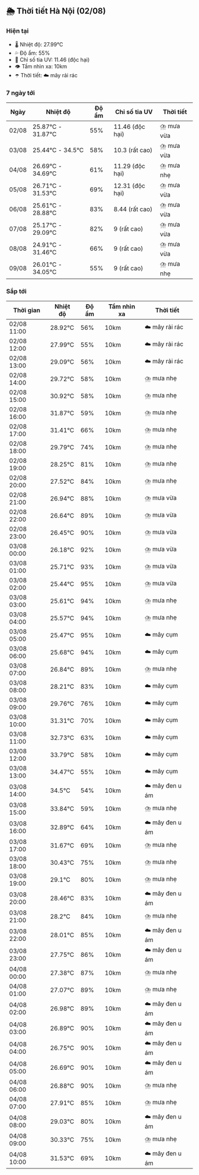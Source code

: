 ## 🌦️ Thời tiết Hà Nội (02/08)

### Hiện tại

- 🌡️ Nhiệt độ: 27.99℃
- 💦 Độ ẩm: 55%
- 🌟 Chỉ số tia UV: 11.46 (độc hại)
- 👁️ Tầm nhìn xa: 10km
- ☂️ Thời tiết: ☁️ mây rải rác

### 7 ngày tới

| Ngày | Nhiệt độ | Độ ẩm | Chỉ số tia UV | Thời tiết |
| --- | --- | --- | --- | --- |
| 02/08 | 25.87℃ - 31.87℃ | 55% | 11.46 (độc hại) | ⛈️ mưa vừa |
| 03/08 | 25.44℃ - 34.5℃ | 58% | 10.3 (rất cao) | ⛈️ mưa vừa |
| 04/08 | 26.69℃ - 34.69℃ | 61% | 11.29 (độc hại) | ⛈️ mưa nhẹ |
| 05/08 | 26.71℃ - 31.53℃ | 69% | 12.31 (độc hại) | ⛈️ mưa vừa |
| 06/08 | 25.61℃ - 28.88℃ | 83% | 8.44 (rất cao) | ⛈️ mưa vừa |
| 07/08 | 25.17℃ - 29.09℃ | 82% | 9 (rất cao) | ⛈️ mưa vừa |
| 08/08 | 24.91℃ - 31.46℃ | 66% | 9 (rất cao) | ⛈️ mưa vừa |
| 09/08 | 26.01℃ - 34.05℃ | 55% | 9 (rất cao) | ⛈️ mưa nhẹ |

### Sắp tới

| Thời gian | Nhiệt độ | Độ ẩm | Tầm nhìn xa | Thời tiết |
| --- | --- | --- | --- | --- |
| 02/08 11:00 | 28.92℃ | 56% | 10km | ☁️ mây rải rác |
| 02/08 12:00 | 27.99℃ | 55% | 10km | ☁️ mây rải rác |
| 02/08 13:00 | 29.09℃ | 56% | 10km | ☁️ mây rải rác |
| 02/08 14:00 | 29.72℃ | 58% | 10km | ⛈️ mưa nhẹ |
| 02/08 15:00 | 30.92℃ | 58% | 10km | ⛈️ mưa nhẹ |
| 02/08 16:00 | 31.87℃ | 59% | 10km | ⛈️ mưa nhẹ |
| 02/08 17:00 | 31.41℃ | 66% | 10km | ⛈️ mưa nhẹ |
| 02/08 18:00 | 29.79℃ | 74% | 10km | ⛈️ mưa nhẹ |
| 02/08 19:00 | 28.25℃ | 81% | 10km | ⛈️ mưa nhẹ |
| 02/08 20:00 | 27.52℃ | 84% | 10km | ⛈️ mưa nhẹ |
| 02/08 21:00 | 26.94℃ | 88% | 10km | ⛈️ mưa vừa |
| 02/08 22:00 | 26.64℃ | 89% | 10km | ⛈️ mưa vừa |
| 02/08 23:00 | 26.45℃ | 90% | 10km | ⛈️ mưa vừa |
| 03/08 00:00 | 26.18℃ | 92% | 10km | ⛈️ mưa vừa |
| 03/08 01:00 | 25.71℃ | 93% | 10km | ⛈️ mưa vừa |
| 03/08 02:00 | 25.44℃ | 95% | 10km | ⛈️ mưa vừa |
| 03/08 03:00 | 25.61℃ | 94% | 10km | ⛈️ mưa nhẹ |
| 03/08 04:00 | 25.57℃ | 94% | 10km | ⛈️ mưa nhẹ |
| 03/08 05:00 | 25.47℃ | 95% | 10km | ☁️ mây cụm |
| 03/08 06:00 | 25.68℃ | 94% | 10km | ☁️ mây cụm |
| 03/08 07:00 | 26.84℃ | 89% | 10km | ⛈️ mưa nhẹ |
| 03/08 08:00 | 28.21℃ | 83% | 10km | ☁️ mây cụm |
| 03/08 09:00 | 29.76℃ | 76% | 10km | ☁️ mây cụm |
| 03/08 10:00 | 31.31℃ | 70% | 10km | ☁️ mây cụm |
| 03/08 11:00 | 32.73℃ | 63% | 10km | ☁️ mây cụm |
| 03/08 12:00 | 33.79℃ | 58% | 10km | ☁️ mây cụm |
| 03/08 13:00 | 34.47℃ | 55% | 10km | ☁️ mây cụm |
| 03/08 14:00 | 34.5℃ | 54% | 10km | ☁️ mây đen u ám |
| 03/08 15:00 | 33.84℃ | 59% | 10km | ⛈️ mưa nhẹ |
| 03/08 16:00 | 32.89℃ | 64% | 10km | ☁️ mây đen u ám |
| 03/08 17:00 | 31.67℃ | 69% | 10km | ⛈️ mưa nhẹ |
| 03/08 18:00 | 30.43℃ | 75% | 10km | ⛈️ mưa nhẹ |
| 03/08 19:00 | 29.1℃ | 80% | 10km | ⛈️ mưa nhẹ |
| 03/08 20:00 | 28.46℃ | 83% | 10km | ☁️ mây đen u ám |
| 03/08 21:00 | 28.2℃ | 84% | 10km | ⛈️ mưa nhẹ |
| 03/08 22:00 | 28.01℃ | 85% | 10km | ☁️ mây đen u ám |
| 03/08 23:00 | 27.75℃ | 86% | 10km | ☁️ mây đen u ám |
| 04/08 00:00 | 27.38℃ | 87% | 10km | ⛈️ mưa nhẹ |
| 04/08 01:00 | 27.07℃ | 89% | 10km | ⛈️ mưa nhẹ |
| 04/08 02:00 | 26.98℃ | 89% | 10km | ☁️ mây đen u ám |
| 04/08 03:00 | 26.89℃ | 90% | 10km | ☁️ mây đen u ám |
| 04/08 04:00 | 26.75℃ | 90% | 10km | ☁️ mây đen u ám |
| 04/08 05:00 | 26.69℃ | 90% | 10km | ☁️ mây đen u ám |
| 04/08 06:00 | 26.88℃ | 90% | 10km | ⛈️ mưa nhẹ |
| 04/08 07:00 | 27.91℃ | 85% | 10km | ⛈️ mưa nhẹ |
| 04/08 08:00 | 29.03℃ | 80% | 10km | ☁️ mây đen u ám |
| 04/08 09:00 | 30.33℃ | 75% | 10km | ⛈️ mưa nhẹ |
| 04/08 10:00 | 31.53℃ | 69% | 10km | ☁️ mây đen u ám |
